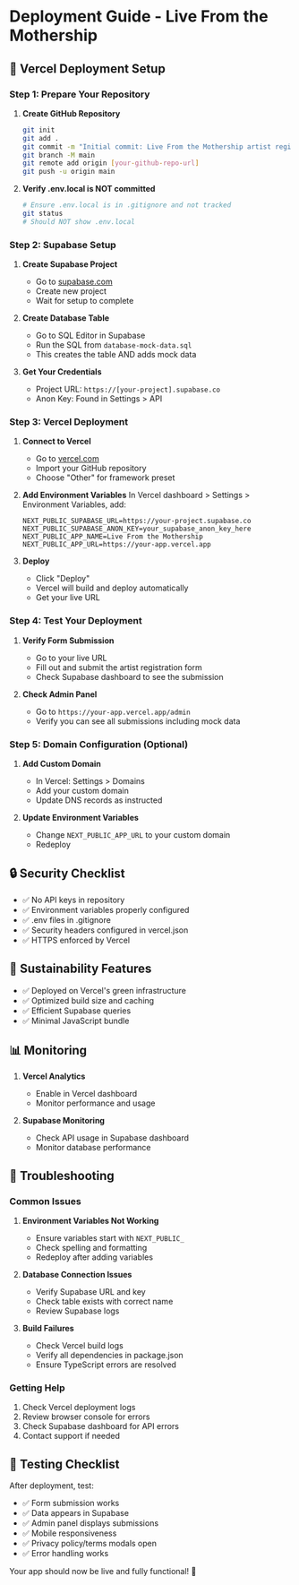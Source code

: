 # Deployment Guide - Live From the Mothership

## 🚀 Vercel Deployment Setup

### Step 1: Prepare Your Repository

1. **Create GitHub Repository**
   ```bash
   git init
   git add .
   git commit -m "Initial commit: Live From the Mothership artist registration platform"
   git branch -M main
   git remote add origin [your-github-repo-url]
   git push -u origin main
   ```

2. **Verify .env.local is NOT committed**
   ```bash
   # Ensure .env.local is in .gitignore and not tracked
   git status
   # Should NOT show .env.local
   ```

### Step 2: Supabase Setup

1. **Create Supabase Project**
   - Go to [supabase.com](https://supabase.com)
   - Create new project
   - Wait for setup to complete

2. **Create Database Table**
   - Go to SQL Editor in Supabase
   - Run the SQL from `database-mock-data.sql`
   - This creates the table AND adds mock data

3. **Get Your Credentials**
   - Project URL: `https://[your-project].supabase.co`
   - Anon Key: Found in Settings > API

### Step 3: Vercel Deployment

1. **Connect to Vercel**
   - Go to [vercel.com](https://vercel.com)
   - Import your GitHub repository
   - Choose "Other" for framework preset

2. **Add Environment Variables**
   In Vercel dashboard > Settings > Environment Variables, add:
   
   ```
   NEXT_PUBLIC_SUPABASE_URL=https://your-project.supabase.co
   NEXT_PUBLIC_SUPABASE_ANON_KEY=your_supabase_anon_key_here
   NEXT_PUBLIC_APP_NAME=Live From the Mothership
   NEXT_PUBLIC_APP_URL=https://your-app.vercel.app
   ```

3. **Deploy**
   - Click "Deploy"
   - Vercel will build and deploy automatically
   - Get your live URL

### Step 4: Test Your Deployment

1. **Verify Form Submission**
   - Go to your live URL
   - Fill out and submit the artist registration form
   - Check Supabase dashboard to see the submission

2. **Check Admin Panel**
   - Go to `https://your-app.vercel.app/admin`
   - Verify you can see all submissions including mock data

### Step 5: Domain Configuration (Optional)

1. **Add Custom Domain**
   - In Vercel: Settings > Domains
   - Add your custom domain
   - Update DNS records as instructed

2. **Update Environment Variables**
   - Change `NEXT_PUBLIC_APP_URL` to your custom domain
   - Redeploy

## 🔒 Security Checklist

- ✅ No API keys in repository
- ✅ Environment variables properly configured
- ✅ .env files in .gitignore
- ✅ Security headers configured in vercel.json
- ✅ HTTPS enforced by Vercel

## 🌱 Sustainability Features

- ✅ Deployed on Vercel's green infrastructure
- ✅ Optimized build size and caching
- ✅ Efficient Supabase queries
- ✅ Minimal JavaScript bundle

## 📊 Monitoring

1. **Vercel Analytics**
   - Enable in Vercel dashboard
   - Monitor performance and usage

2. **Supabase Monitoring**
   - Check API usage in Supabase dashboard
   - Monitor database performance

## 🔧 Troubleshooting

### Common Issues

1. **Environment Variables Not Working**
   - Ensure variables start with `NEXT_PUBLIC_`
   - Check spelling and formatting
   - Redeploy after adding variables

2. **Database Connection Issues**
   - Verify Supabase URL and key
   - Check table exists with correct name
   - Review Supabase logs

3. **Build Failures**
   - Check Vercel build logs
   - Verify all dependencies in package.json
   - Ensure TypeScript errors are resolved

### Getting Help

1. Check Vercel deployment logs
2. Review browser console for errors  
3. Check Supabase dashboard for API errors
4. Contact support if needed

## 📱 Testing Checklist

After deployment, test:

- ✅ Form submission works
- ✅ Data appears in Supabase
- ✅ Admin panel displays submissions
- ✅ Mobile responsiveness
- ✅ Privacy policy/terms modals open
- ✅ Error handling works

Your app should now be live and fully functional! 🎉